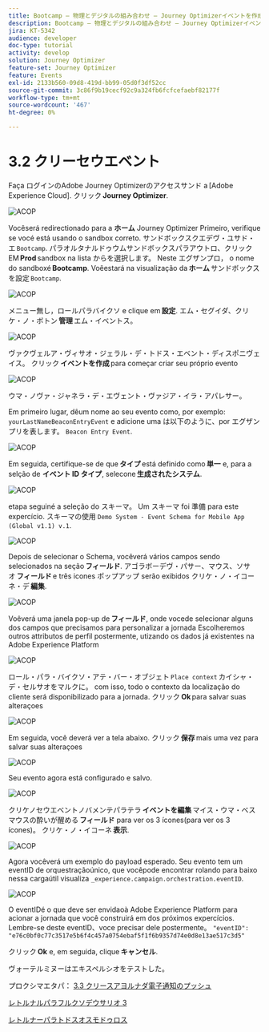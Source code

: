 ```yaml
---
title: Bootcamp — 物理とデジタルの組み合わせ — Journey Optimizerイベントを作成 — ブラジル
description: Bootcamp — 物理とデジタルの組み合わせ — Journey Optimizerイベントを作成 — ブラジル
jira: KT-5342
audience: developer
doc-type: tutorial
activity: develop
solution: Journey Optimizer
feature-set: Journey Optimizer
feature: Events
exl-id: 2133b560-09d8-419d-bb99-05d0f3df52cc
source-git-commit: 3c86f9b19cecf92c9a324fb6fcfcefaebf82177f
workflow-type: tm+mt
source-wordcount: '467'
ht-degree: 0%

---
```


# 3.2 クリーセウエベント

Faça ログインのAdobe Journey Optimizerのアクセスサンド a [Adobe Experience Cloud]. クリック **Journey Optimizer**.

![ACOP](./images/acophome.png)

Vocêserá redirectionado para a **ホーム** Journey Optimizer Primeiro, verifique se vocé está usando o sandbox correto. サンドボックスクエデヴ・ユサド・エ `Bootcamp`. パラオルタナルドゥウムサンドボックスパラアウトロ、クリック EM **Prod** sandbox na lista からを選択します。 Neste エグザンプロ， o nome do sandboxé **Bootcamp**. Voêestará na visualização da **ホーム** サンドボックスを設定 `Bootcamp`.

![ACOP](./images/acoptriglp.png)

メニュー無し，ロールパラバイクソ e clique em **設定**. エム・セグイダ、クリケ・ノ・ボトン **管理** エム・イベントス。

![ACOP](./images/acopmenu.png)

ヴァクヴェルア・ヴィサオ・ジェラル・デ・トドス・エベント・ディスポニヴェイス。 クリック **イベントを作成** para começar criar seu próprio evento

![ACOP](./images/emptyevent.png)

ウマ・ノヴァ・ジャネラ・デ・エヴェント・ヴァジア・イラ・アパレサー。

Em primeiro lugar, dêum nome ao seu evento como, por exemplo: `yourLastNameBeaconEntryEvent` e adicione uma は以下のように、por エグザンプリを表します。 `Beacon Entry Event`.

![ACOP](./images/eventdescription.png)

Em seguida, certifique-se de que **タイプ** está definido como **単一** e, para a selção de **イベント ID タイプ**, selecone **生成されたシステム**.

![ACOP](./images/eventidtype.png)

etapa seguiné a seleção do スキーマ。 Um スキーマ foi 準備 para este expercício. スキーマの使用 `Demo System - Event Schema for Mobile App (Global v1.1) v.1`.

![ACOP](./images/eventschema.png)

Depois de selecionar o Schema, vocêverá vários campos sendo selecionados na seção **フィールド**. アゴラボーデヴ・パサー、マウス、ソサオ **フィールド** e três icones ポップアップ serão exibidos クリケ・ノ・イコーネ・デ **編集**.

![ACOP](./images/eventpayload.png)

Voêverá uma janela pop-up de **フィールド**, onde vocede selecionar alguns dos campos que precisamos para personalizar a jornada Escolheremos outros attributos de perfil postermente, utizando os dados já existentes na Adobe Experience Platform

![ACOP](./images/eventfields.png)

ロール・パラ・バイクソ・アテ・バー・オブジェト `Place context` カイシャ・デ・セルサオをマルクに。 com isso, todo o contexto da localização do cliente será disponibilizado para a jornada. クリック **Ok** para salvar suas alteraçoes

![ACOP](./images/eventpayloadbr.png)

Em seguida, você deverá ver a tela abaixo. クリック **保存** mais uma vez para salvar suas alteraçoes

![ACOP](./images/eventsave.png)

Seu evento agora está configurado e salvo.

![ACOP](./images/eventdone.png)

クリケノセウエベントノバメンテパラテラ **イベントを編集** マイス・ウマ・ベス マウスの酔いが醒める **フィールド** para ver os 3 ícones(para ver os 3 ícones)。 クリケ・ノ・イコーネ **表示**.

![ACOP](./images/viewevent.png)

Agora vocêverá um exemplo do payload esperado.
Seu evento tem um eventID de orquestraçãoúnico, que vocêpode encontrar rolando para baixo nessa cargaútil visualiza `_experience.campaign.orchestration.eventID`.

![ACOP](./images/payloadeventID.png)

O eventIDé o que deve ser envidaoà Adobe Experience Platform para acionar a jornada que você construirá em dos próximos expercícios. Lembre-se deste eventID、voce precisar dele postermente。
`"eventID": "e76c0bf0c77c3517e5b6f4c457a0754ebaf5f1f6b9357d74e0d8e13ae517c3d5"`

クリック **Ok** e, em seguida, clique **キャンセル**.

ヴォーテルミヌーはエキスペルシオをテストした。

プロクシマエタパ： [3.3 クリースアヨルナダ電子通知のプッシュ](./ex3.md)

[レトルナルパラフルクソデウサリオ 3](./uc3.md)

[レトルナーパラトドスオスモドゥロス](../../overview.md)
